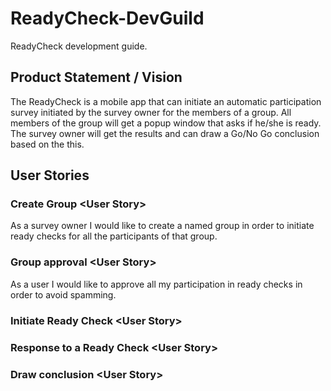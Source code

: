 # ReadyCheck-DevGuild
ReadyCheck development guide.

## Product Statement / Vision

The ReadyCheck is a mobile app that can initiate an automatic participation survey initiated by the survey owner for the members of a group.
All members of the group will get a popup window that asks if he/she is ready. The survey owner will get the results and 
can draw a Go/No Go conclusion based on the this.

## User Stories

### Create Group &lt;User Story&gt;

As a survey owner I would like to create a named group in order to initiate ready checks for all the participants 
of that group.

### Group approval &lt;User Story&gt;

As a user I would like to approve all my participation in ready checks in order to avoid spamming.

### Initiate Ready Check &lt;User Story&gt;

### Response to a Ready Check &lt;User Story&gt;

### Draw conclusion &lt;User Story&gt;
